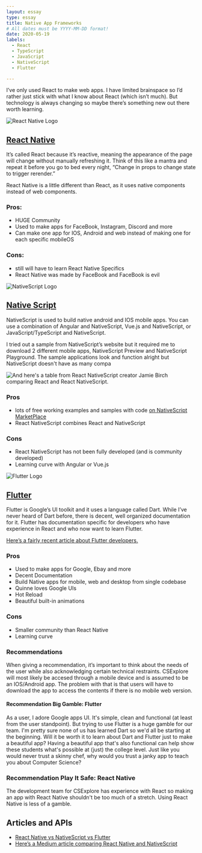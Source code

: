 ```yaml
---
layout: essay
type: essay
title: Native App Frameworks
# All dates must be YYYY-MM-DD format!
date: 2020-05-19
labels:
  - React
  - TypeScript
  - JavaScript
  - NativeScript
  - Flutter

---	
```

I’ve only used React to make web apps. I have limited brainspace so I’d rather just stick with what I know about React (which isn’t much). But technology is always changing so maybe there’s something new out there worth learning.

![React Native Logo](https://reactnative.dev/img/header_logo.svg)
## [React Native](https://reactnative.dev/)

It’s called React because it’s reactive, meaning the appearance of the page will change without manually refreshing it. Think of this like a mantra and repeat it before you go to bed every night, “Change in props to change state to trigger rerender.” 

React Native is a little different than React, as it uses native components instead of web components. 

### Pros:
* HUGE Community
* Used to make apps for FaceBook, Instagram, Discord and more
* Can make one app for IOS, Android and web instead of making one for each specific mobileOS

### Cons:
* still will have to learn React Native Specifics
* React Native was made by FaceBook and FaceBook is evil

![NativeScript Logo](https://www.nativescript.org/images/default-source/logos/nativescript-logo.png?sfvrsn=2)
## [Native Script](nativescript.org)
NativeScript is used to build native android and IOS mobile apps. You can use a combination of Angular and NativeScript, Vue.js and NativeScript, or JavaScript/TypeScript and NativeScript. 

I tried out a sample from NativeScript’s website but it required me to download 2 different mobile apps, NativeScript Preview and NativeScript Playground. The sample applications look and function alright but NativeScript doesn't have as many compa


![And here's a table from React NativeScript creator Jamie Birch comparing React and React NativeScript.](https://d2odgkulk9w7if.cloudfront.net/images/default-source/blogs/react-ns-differences.png?sfvrsn=46850cfe_0)

### Pros
* lots of free working examples and samples with code [on NativeScript MarketPlace](https://market.nativescript.org/)
* React NativeScript combines React and NativeScript

### Cons
* React NativeScript has not been fully developed (and is community developed)
* Learning curve with Angular or Vue.js

![Flutter Logo](https://flutter.dev/assets/flutter-lockup-c13da9c9303e26b8d5fc208d2a1fa20c1ef47eb021ecadf27046dea04c0cebf6.png)
## [Flutter](https://reactnative.dev/)

Flutter is Google’s UI toolkit and it uses a language called Dart. While I’ve never heard of Dart before, there is decent, well organized documentation for it. Flutter has documentation specific for developers who have experience in React and who now want to learn Flutter. 


[Here’s a fairly recent article about Flutter developers.](https://medium.com/flutter/what-are-the-important-difficult-tasks-for-flutter-devs-q1-2020-survey-results-a5ef2305429b)

### Pros
* Used to make apps for Google, Ebay and more
* Decent Documentation
* Build Native apps for mobile, web and desktop from single codebase
* Quinne loves Google UIs
* Hot Reload
* Beautiful built-in animations

### Cons 
* Smaller community than React Native
* Learning curve

### Recommendations

When giving a recommendation, it’s important to think about the needs of the user while also acknowledging certain technical restraints. CSExplore will most likely be accesed through a mobile device and is assumed to be an IOS/Android app. The problem with that is that users will have to download the app to access the contents if there is no mobile web version. 

#### Recommendation Big Gamble: Flutter
As a user, I adore Google apps UI. It's simple, clean and functional (at least from the user standpoint). But trying to use Flutter is a huge gamble for our team. I'm pretty sure none of us has learned Dart so we'd all be starting at the beginning. Will it be worth it to learn about Dart and Flutter just to make a beautiful app? Having a beautiful app that's also functional can help show these students what's possible at (just) the college level. Just like you would never trust a skinny chef, why would you trust a janky app to teach you about Computer Science?

### Recommendation Play It Safe: React Native
The development team for CSExplore has experience with React so making an app with React Native shouldn't be too much of a stretch. Using React Native is less of a gamble.


## Articles and APIs

* [React Native vs NativeScript vs Flutter](https://academind.com/learn/flutter/react-native-vs-flutter-vs-ionic-vs-nativescript-vs-pwa/)
* [Here’s a Medium article comparing React Native and NativeScript](https://medium.com/@techaffinity/react-native-vs-nativescript-7ebe0ecdc232)


